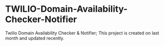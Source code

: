 # TWILIO-Domain-Availability-Checker-Notifier
Twilio Domain Availability Checker &amp; Notifier; This project is created on last month and updated recently.


